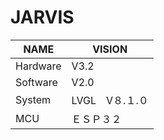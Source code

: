 # JARVIS

| NAME     | VISION      |
|----------|-------------|
| Hardware | V3.2        |
| Software | V2.0        |
| System   | LVGL　V８.１.０ |
| MCU      | ＥＳＰ３２       |